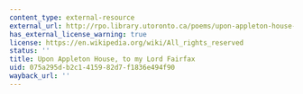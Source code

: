 ```yaml
---
content_type: external-resource
external_url: http://rpo.library.utoronto.ca/poems/upon-appleton-house-my-lord-fairfax
has_external_license_warning: true
license: https://en.wikipedia.org/wiki/All_rights_reserved
status: ''
title: Upon Appleton House, to my Lord Fairfax
uid: 075a295d-b2c1-4159-82d7-f1836e494f90
wayback_url: ''
---
```

